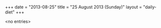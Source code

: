 +++
date = "2013-08-25"
title = "25 August 2013 (Sunday)"
layout = "daily-diet"
+++


\<no entries\>
